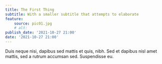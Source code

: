```yaml
---
title: The First Thing
subtitle: With a smaller subtitle that attempts to elaborate
feature:
    source: pic01.jpg
    # alt:
publish_date: '2021-10-27 21:00'
date: '2021-10-27 21:00'
---
```

Duis neque nisi, dapibus sed mattis et quis, nibh. Sed et dapibus nisl amet mattis, sed a rutrum accumsan sed. Suspendisse eu.
